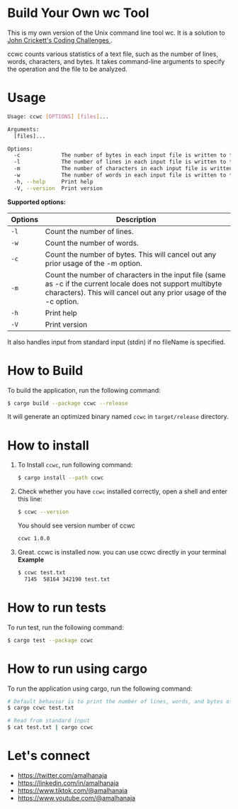 # Build Your Own wc Tool
This is my own version of the Unix command line tool wc. It is a solution to [John Crickett's Coding Challenges ](https://codingchallenges.fyi/challenges/challenge-wc).

ccwc counts various statistics of a text file, such as the number of lines, words, characters, and bytes. It takes command-line arguments to specify the operation and the file to be analyzed.

# Usage
```bash
Usage: ccwc [OPTIONS] [files]...

Arguments:
  [files]...  

Options:
  -c             The number of bytes in each input file is written to the standard output.
  -l             The number of lines in each input file is written to the standard output.
  -m             The number of characters in each input file is written to the standard output. If the current locale does not support multibyte characters, this is equivalent to the -c option.
  -w             The number of words in each input file is written to the standard output.
  -h, --help     Print help
  -V, --version  Print version
```

**Supported options:**

| Options | Description|
|---------|------------|
| `-l`    |Count the number of lines.|
| `-w`    |Count the number of words.|
| `-c`    |Count the number of bytes. This will cancel out any prior usage of the -m option.|
| `-m`    |Count the number of characters in the input file (same as -c if the current locale does not support multibyte characters).  This will cancel out any prior usage of the -c option.|
| `-h`    |Print help|
| `-V`    |Print version|

It also handles input from standard input (stdin) if no fileName is specified.

# How to Build
To build the application, run the following command:
```bash
$ cargo build --package ccwc --release
```
It will generate an optimized binary named `ccwc` in `target/release` directory.


# How to install
1. To Install `ccwc`, run following command:
   ```bash
   $ cargo install --path ccwc
   ```
2. Check whether you have `ccwc` installed correctly, open a shell and enter this line:
   ```bash
   $ ccwc --version
   ```
   You should see version number of ccwc
   ```bash
   ccwc 1.0.0
   ```
3. Great. ccwc is installed now. you can use ccwc directly in your terminal
   **Example**
   ```bash
   $ ccwc test.txt
     7145  58164 342190 test.txt
   ```
   

# How to run tests
To run test, run the following command:
```bash
$ cargo test --package ccwc
```

# How to run using cargo
To run the application using cargo, run the following command:
```bash
# Default behavior is to print the number of lines, words, and bytes of the input file.
$ cargo ccwc test.txt

# Read from standard input
$ cat test.txt | cargo ccwc
```

# Let's connect
* https://twitter.com/amalhanaja
* https://linkedin.com/in/amalhanaja
* https://www.tiktok.com/@amalhanaja
* https://www.youtube.com/@amalhanaja



